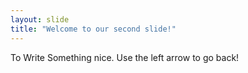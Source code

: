 ```yaml
---
layout: slide
title: "Welcome to our second slide!"
---
```

To Write Something nice.
Use the left arrow to go back!
